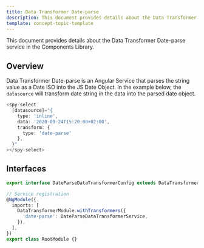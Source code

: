```yaml
---
title: Data Transformer Date-parse
description: This document provides details about the Data Transformer Date-parse service in the Components Library.
template: concept-topic-template
---
```



This document provides details about the Data Transformer Date-parse service in the Components Library.

## Overview

Data Transformer Date-parse is an Angular Service that parses the string value as a Date ISO into the JS Date Object.
In the example below, the `datasource` will transform date string in the data into the parsed date object.

```ts
<spy-select
  [datasource]="{
    type: 'inline',
    data: '2020-09-24T15:20:08+02:00',
    transform: {
      type: 'date-parse'
    },
  }"
></spy-select>
```

## Interfaces

```ts
export interface DateParseDataTransformerConfig extends DataTransformerConfig {}

// Service registration
@NgModule({
  imports: [
    DataTransformerModule.withTransformers({
      'date-parse': DateParseDataTransformerService,
    }),
  ],
})
export class RootModule {}
```
